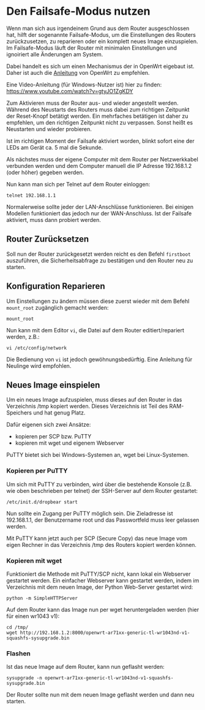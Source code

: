 # Den Failsafe-Modus nutzen

Wenn man sich aus irgendeinem Grund aus dem Router ausgeschlossen hat,
hilft der sogenannte Failsafe-Modus, um die Einstellungen des Routers
zurückzusetzen, zu reparieren oder ein komplett neues Image einzuspielen.
Im Failsafe-Modus läuft der Router mit minimalen Einstellungen und ignoiriert
alle Änderungen am System.

Dabei handelt es sich um einen Mechanismus der in OpenWrt eigebaut ist.
Daher ist auch die [Anleitung](http://wiki.openwrt.org/de/doc/howto/generic.failsafe) von OpenWrt zu empfehlen.

Eine Video-Anleitung (für Windows-Nutzer ist) hier zu finden: https://www.youtube.com/watch?v=gtyJO1ZgKDY

Zum Aktivieren muss der Router aus- und wieder angestellt werden.
Während des Neustarts des Routers muss dabei zum richtigen Zeitpunkt
der Reset-Knopf betätigt werden. Ein mehrfaches betätigen ist daher zu
empfehlen, um den richtigen Zeitpunkt nicht zu verpassen.
Sonst heißt es Neustarten und wieder probieren.

Ist im richtigen Moment der Failsafe aktiviert worden, blinkt sofort eine der LEDs
am Gerät ca. 5 mal die Sekunde.

Als nächstes muss der eigene Computer mit dem Router per Netzwerkkabel
verbunden werden und dem Computer manuell die IP Adresse 192.168.1.2 (oder höher) gegeben werden.

Nun kann man sich per Telnet auf dem Router einloggen:
```
telnet 192.168.1.1
```

Normalerweise sollte jeder der LAN-Anschlüsse funktionieren.
Bei einigen Modellen funktioniert das jedoch nur der WAN-Anschluss.
Ist der Failsafe aktiviert, muss dann probiert werden.

## Router Zurücksetzen
Soll nun der Router zurückgesetzt werden reicht es den Befehl `firstboot` auszuführen,
die Sicherheitsabfrage zu bestätigen und den Router neu zu starten.

## Konfiguration Reparieren

Um Einstellungen zu ändern müssen diese zuerst wieder mit dem Befehl `mount_root`
zugänglich gemacht werden:
```
mount_root
```

Nun kann mit dem Editor `vi`, die Datei auf dem Router editiert/repariert werden, z.B.:

```
vi /etc/config/network
```

Die Bedienung von `vi` ist jedoch gewöhnungsbedürftig. Eine Anleitung
für Neulinge wird empfohlen.

## Neues Image einspielen

Um ein neues Image aufzuspielen, muss dieses auf den Router in das Verzeichnis
/tmp kopiert werden. Dieses Verzeichnis ist Teil des RAM-Speichers und hat genug Platz.

Dafür eigenen sich zwei Ansätze:
- kopieren per SCP bzw. PuTTY
- kopieren mit wget und eigenem Webserver

PuTTY bietet sich bei Windows-Systemen an, wget bei Linux-Systemen.

### Kopieren per PuTTY

Um sich mit PuTTY zu verbinden, wird über die bestehende Konsole (z.B. wie oben beschrieben per telnet)
der SSH-Server auf dem Router gestartet:

```
/etc/init.d/dropbear start
```

Nun sollte ein Zugang per PuTTY möglich sein. Die Zieladresse ist 192.168.1.1, der Benutzername root 
und das Passwortfeld muss leer gelassen werden.

Mit PuTTY kann jetzt auch per SCP (Secure Copy) das neue Image vom eigen Rechner in das Verzeichnis /tmp
des Routers kopiert werden können.

### Kopieren mit wget

Funktioniert die Methode mit PuTTY/SCP nicht, kann lokal ein Webserver gestartet werden.
Ein einfacher Webserver kann gestartet werden, indem im Verzeichnis mit dem neuen Image,
der Python Web-Server gestartet wird:

```
python -m SimpleHTTPServer
```

Auf dem Router kann das Image nun per wget heruntergeladen werden (hier für einen wr1043 v1):
```
cd /tmp/
wget http://192.168.1.2:8000/openwrt-ar71xx-generic-tl-wr1043nd-v1-squashfs-sysupgrade.bin
```

### Flashen
Ist das neue Image auf dem Router, kann nun geflasht werden:
```
sysupgrade -n openwrt-ar71xx-generic-tl-wr1043nd-v1-squashfs-sysupgrade.bin
```

Der Router sollte nun mit dem neuen Image geflasht werden und dann neu starten.
